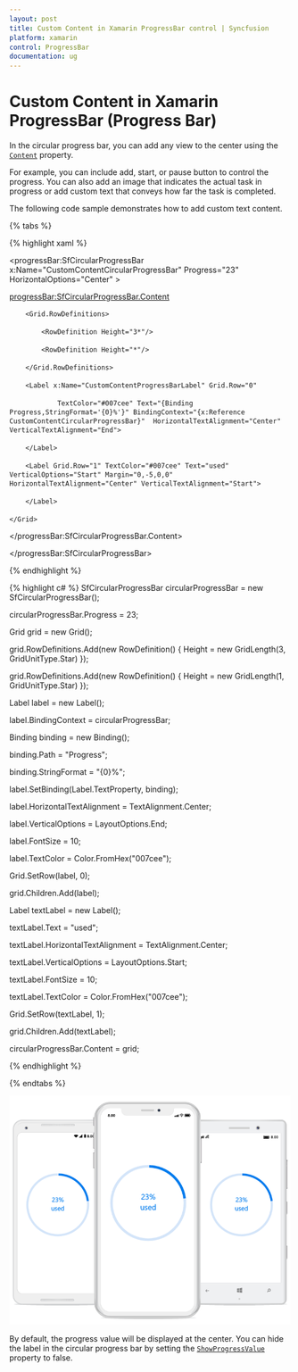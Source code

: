 ```yaml
---
layout: post
title: Custom Content in Xamarin ProgressBar control | Syncfusion
platform: xamarin
control: ProgressBar
documentation: ug
---
```


# Custom Content in Xamarin ProgressBar (Progress Bar)

In the circular progress bar, you can add any view to the center using the [`Content`](https://help.syncfusion.com/cr/xamarin/Syncfusion.XForms.ProgressBar.SfCircularProgressBar.html#Syncfusion_XForms_ProgressBar_SfCircularProgressBar_Content) property. 

For example, you can include add, start, or pause button to control the progress. You can also add an image that indicates the actual task in progress or add custom text that conveys how far the task is completed. 

The following code sample demonstrates how to add custom text content.

{% tabs %} 

{% highlight xaml %}

<progressBar:SfCircularProgressBar x:Name="CustomContentCircularProgressBar" Progress="23" HorizontalOptions="Center" >

 <progressBar:SfCircularProgressBar.Content>

   <Grid>

        <Grid.RowDefinitions>

            <RowDefinition Height="3*"/>

            <RowDefinition Height="*"/>

        </Grid.RowDefinitions>

        <Label x:Name="CustomContentProgressBarLabel" Grid.Row="0"

                TextColor="#007cee" Text="{Binding Progress,StringFormat='{0}%'}" BindingContext="{x:Reference CustomContentCircularProgressBar}"  HorizontalTextAlignment="Center" VerticalTextAlignment="End">                        

        </Label>

        <Label Grid.Row="1" TextColor="#007cee" Text="used" VerticalOptions="Start" Margin="0,-5,0,0" HorizontalTextAlignment="Center" VerticalTextAlignment="Start">

        </Label>

    </Grid>

 </progressBar:SfCircularProgressBar.Content>

</progressBar:SfCircularProgressBar>


{% endhighlight %}

{% highlight c# %}
SfCircularProgressBar circularProgressBar = new SfCircularProgressBar();

circularProgressBar.Progress = 23;

Grid grid = new Grid();

grid.RowDefinitions.Add(new RowDefinition() { Height = new GridLength(3, GridUnitType.Star) });

grid.RowDefinitions.Add(new RowDefinition() { Height = new GridLength(1, GridUnitType.Star) });

Label label = new Label();

label.BindingContext = circularProgressBar;

Binding binding = new Binding();

binding.Path = "Progress";

binding.StringFormat = "{0}%";

label.SetBinding(Label.TextProperty, binding);

label.HorizontalTextAlignment = TextAlignment.Center;

label.VerticalOptions = LayoutOptions.End;

label.FontSize = 10;

label.TextColor = Color.FromHex("007cee");

Grid.SetRow(label, 0);

grid.Children.Add(label);

Label textLabel = new Label();

textLabel.Text = "used";

textLabel.HorizontalTextAlignment = TextAlignment.Center;

textLabel.VerticalOptions = LayoutOptions.Start;

textLabel.FontSize = 10;

textLabel.TextColor = Color.FromHex("007cee");

Grid.SetRow(textLabel, 1);

grid.Children.Add(textLabel);

circularProgressBar.Content = grid;

{% endhighlight %}

{% endtabs %} 

![Xamarin.Forms Circular Progress Bar with Custom content](overview_images/customcontent.png)

By default, the progress value will be displayed at the center. You can hide the label in the circular progress bar by setting the [`ShowProgressValue`](https://help.syncfusion.com/cr/xamarin/Syncfusion.XForms.ProgressBar.SfCircularProgressBar.html#Syncfusion_XForms_ProgressBar_SfCircularProgressBar_ShowProgressValue) property to false. 

